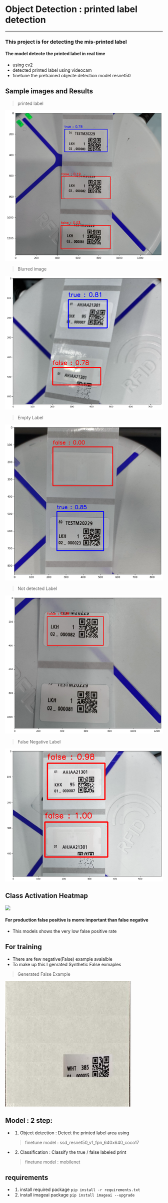 # Object Detection : printed label detection 

------------------

### This project is for detecting the mis-printed label 

#### The model detecte the printed label in real time 
- using cv2 
- detected printed label using videocam 
- finetune the pretrained objecte detection model resnet50



## Sample images and Results

> printed label
<img src="./data/images/results/r1.png">

> Blurred image
<img src="./data/images/results/r2.png">

> Empty Label
<img src="./data/images/results/r3.png">

> Not detected Label
<img src="./data/images/results/r4.png">

> False Negative Label
<img src="./data/images/results/r5.png">

## Class Activation Heatmap 
<img src="./data/images/results/heat1.png">


#### For production false positive is morre important than false negative 
- This models shows the very low false positive rate

## For training 
- There are few negative(False) example avaialble 
- To make up this I genrated Synthetic False exmaples 

> Generated False Example 
<img src="./data/images/results/f__100.jpeg">

## Model : 2 step:
- 1) Object detection 
    : Detect the printed label area using 
   > finetune model : ssd_resnet50_v1_fpn_640x640_coco17
- 2) Classification 
    : Classify the true / false labeled print 
   > finetune model : mobilenet 


## requirements 

- 1. install required package 
`pip install -r requirements.txt`

- 2. install imageai package
`pip install imageai --upgrade`

